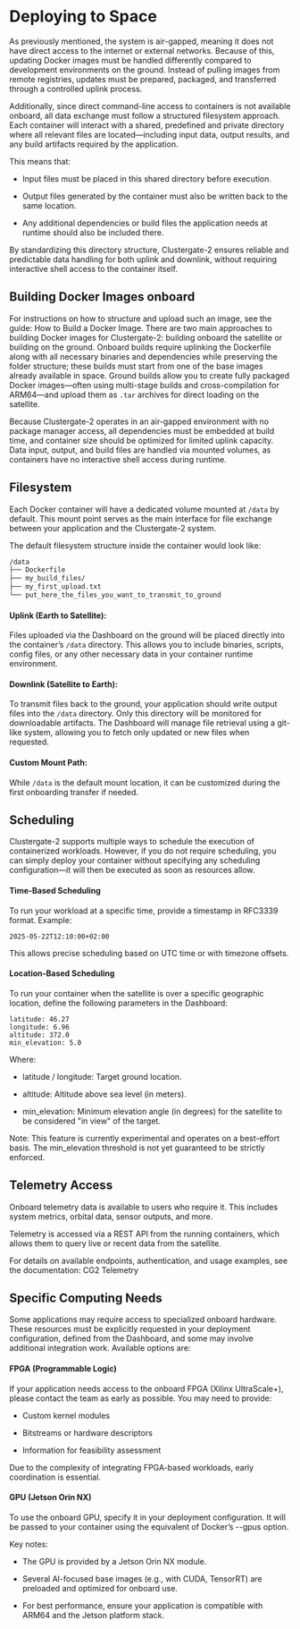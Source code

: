 # Deploying to Space

As previously mentioned, the system is air-gapped, meaning it does not have direct access to the internet or external networks. Because of this, updating Docker images must be handled differently compared to development environments on the ground. Instead of pulling images from remote registries, updates must be prepared, packaged, and transferred through a controlled uplink process.

Additionally, since direct command-line access to containers is not available onboard, all data exchange must follow a structured filesystem approach. Each container will interact with a shared, predefined and private directory where all relevant files are located—including input data, output results, and any build artifacts required by the application.

This means that:

- Input files must be placed in this shared directory before execution.

- Output files generated by the container must also be written back to the same location.

- Any additional dependencies or build files the application needs at runtime should also be included there.

By standardizing this directory structure, Clustergate-2 ensures reliable and predictable data handling for both uplink and downlink, without requiring interactive shell access to the container itself.


## Building Docker Images onboard
For instructions on how to structure and upload such an image, see the guide: How to Build a Docker Image. There are two main approaches to building Docker images for Clustergate-2: building onboard the satellite or building on the ground. Onboard builds require uplinking the Dockerfile along with all necessary binaries and dependencies while preserving the folder structure; these builds must start from one of the base images already available in space. Ground builds allow you to create fully packaged Docker images—often using multi-stage builds and cross-compilation for ARM64—and upload them as `.tar` archives for direct loading on the satellite. 

Because Clustergate-2 operates in an air-gapped environment with no package manager access, all dependencies must be embedded at build time, and container size should be optimized for limited uplink capacity. Data input, output, and build files are handled via mounted volumes, as containers have no interactive shell access during runtime.

## Filesystem

Each Docker container will have a dedicated volume mounted at `/data` by default. This mount point serves as the main interface for file exchange between your application and the Clustergate-2 system.

The default filesystem structure inside the container would look like:

```bash
/data
├── Dockerfile
├── my_build_files/
├── my_first_upload.txt
└── put_here_the_files_you_want_to_transmit_to_ground
```

#### Uplink (Earth to Satellite):

Files uploaded via the Dashboard on the ground will be placed directly into the container’s `/data` directory. This allows you to include binaries, scripts, config files, or any other necessary data in your container runtime environment.

#### Downlink (Satellite to Earth):

To transmit files back to the ground, your application should write output files into the `/data` directory. Only this directory will be monitored for downloadable artifacts. The Dashboard will manage file retrieval using a git-like system, allowing you to fetch only updated or new files when requested.

#### Custom Mount Path:

While `/data` is the default mount location, it can be customized during the first onboarding transfer if needed.


## Scheduling

Clustergate-2 supports multiple ways to schedule the execution of containerized workloads. However, if you do not require scheduling, you can simply deploy your container without specifying any scheduling configuration—it will then be executed as soon as resources allow.

#### Time-Based Scheduling
To run your workload at a specific time, provide a timestamp in RFC3339 format. Example:

```
2025-05-22T12:10:00+02:00
```


This allows precise scheduling based on UTC time or with timezone offsets.

#### Location-Based Scheduling

To run your container when the satellite is over a specific geographic location, define the following parameters in the Dashboard:

```
latitude: 46.27
longitude: 6.96
altitude: 372.0
min_elevation: 5.0
```

Where: 
- latitude / longitude: Target ground location.

- altitude: Altitude above sea level (in meters).

- min_elevation: Minimum elevation angle (in degrees) for the satellite to be considered "in view" of the target.

Note: This feature is currently experimental and operates on a best-effort basis. The min_elevation threshold is not yet guaranteed to be strictly enforced.


## Telemetry Access

Onboard telemetry data is available to users who require it. This includes system metrics, orbital data, sensor outputs, and more.

Telemetry is accessed via a REST API from the running containers, which allows them to query live or recent data from the satellite.

For details on available endpoints, authentication, and usage examples, see the documentation: CG2 Telemetry

## Specific Computing Needs

Some applications may require access to specialized onboard hardware. These resources must be explicitly requested in your deployment configuration, defined from the Dashboard, and some may involve additional integration work. Available options are:

#### FPGA (Programmable Logic)

If your application needs access to the onboard FPGA (Xilinx UltraScale+), please contact the team as early as possible. You may need to provide:

- Custom kernel modules

- Bitstreams or hardware descriptors

- Information for feasibility assessment

Due to the complexity of integrating FPGA-based workloads, early coordination is essential.

#### GPU (Jetson Orin NX)

To use the onboard GPU, specify it in your deployment configuration. It will be passed to your container using the equivalent of Docker’s --gpus option.

Key notes:

- The GPU is provided by a Jetson Orin NX module.

- Several AI-focused base images (e.g., with CUDA, TensorRT) are preloaded and optimized for onboard use.

- For best performance, ensure your application is compatible with ARM64 and the Jetson platform stack.
